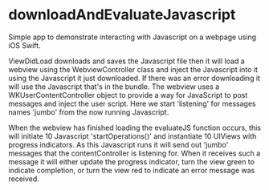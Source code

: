 # downloadAndEvaluateJavascript
Simple app to demonstrate interacting with Javascript on a webpage using iOS Swift.

ViewDidLoad downloads and saves the Javascript file then it will load a webview using the WebviewController class and inject the Javascript into it using the Javascript it just downloaded.  If there was an error downloading it will use the Javascript that's in the bundle.  The webview uses a WKUserContentController object to provide a way for JavaScript to post messages and inject the user script. Here we start 'listening' for messages names 'jumbo' from the now running Javascript.

When the webview has finished loading the evaluateJS function occurs, this will initiate 10 Javascript 'startOperations()' and instantiate 10 UIViews with progress indicators.  As this Javascript runs it will send out 'jumbo' messages that the contentController is listening for.  When it receives such a message it will either update the progress indicator, turn the view green to indicate completion, or turn the view red to indicate an error message was received.

